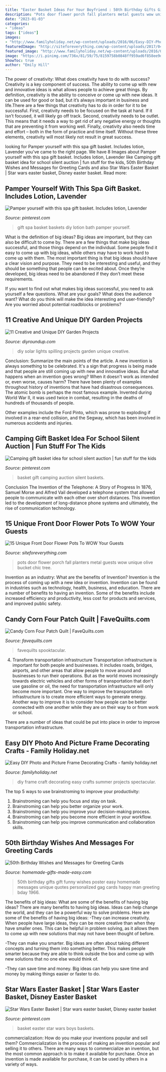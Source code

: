 ```yaml
---
title: "Easter Basket Ideas For Your Boyfriend : 50th Birthday Gifts Gift Funny Wishes Poster Easy Homemade Messages Unique Quotes Personalized Gag Cards Happy Man Greeting Bday 1966"
description: "Pots door flower porch fall planters metal guests wow unique olive bucket chic tree"
date: "2023-01-03"
categories:
- "ideas"
tags: ["ideas"]
images:
- "http://www.familyholiday.net/wp-content/uploads/2016/06/Easy-DIY-Photo-and-Picture-Frame-Decorating-Crafts-10.jpg"
featuredImage: "http://siteforeverything.com/wp-content/uploads/2017/04/Front-Door-Pots-12.jpg"
featured_image: "http://www.familyholiday.net/wp-content/uploads/2016/06/Easy-DIY-Photo-and-Picture-Frame-Decorating-Crafts-10.jpg"
image: "https://i.pinimg.com/736x/81/59/75/8159758b0848ff959ad6f858ee9d92bb.jpg"
ShowToc: true
author: "Emily Hill"
---
```



The power of creativity: What does creativity have to do with success?
Creativity is a key component of success. The ability to come up with new and innovative ideas is what allows people to achieve great things. By definition, creativity is the ability to conceive or come up with new ideas. It can be used for good or bad, but it’s always important in business and life.There are a few things that creativity has to do in order for it to be successful. First, creativity needs to be focused on the task at hand. If it isn’t focused, it will likely go off track. Second, creativity needs to be outlet. This means that it needs a way to get rid of any negative energy or thoughts that are preventing it from working well. Finally, creativity also needs time and effort – both in the form of practice and time itself. Without these three elements, creativity will most likely not result in great success.

	

		
looking for Pamper yourself with this spa gift basket. Includes lotion, Lavender you've came to the right page. We have 8 Images about Pamper yourself with this spa gift basket. Includes lotion, Lavender like Camping gift basket idea for school silent auction | fun stuff for the kids, 50th Birthday Wishes and Messages for Greeting Cards and also Star Wars Easter Basket | Star wars easter basket, Disney easter basket. Read more:
		
    
## Pamper Yourself With This Spa Gift Basket. Includes Lotion, Lavender

<img loading=lazy src="https://i.pinimg.com/736x/81/59/75/8159758b0848ff959ad6f858ee9d92bb.jpg" onerror="this.onerror=null;this.src='https://tse2.mm.bing.net/th?id=OIP.AN1lDlS6gPqamzrRKYNO2AHaNK&amp;pid=15.1';" alt="Pamper yourself with this spa gift basket. Includes lotion, Lavender">

_Source: pinterest.com_

>gift spa basket baskets diy lotion bath pamper yourself. 

	

What is the definition of big ideas?
Big ideas are important, but they can also be difficult to come by. There are a few things that make big ideas successful, and those things depend on the individual. Some people find it easy to come up with big ideas, while others may have to work hard to come up with them.
The most important thing is that big ideas should have a clear vision and purpose. They need to be interesting and useful, and they should be something that people can be excited about. Once they’re developed, big ideas need to be abandoned if they don’t meet these requirements.

If you want to find out what makes big ideas successful, you need to ask yourself a few questions. What are your goals? What does the audience want? What do you think will make the idea interesting and user-friendly? Are you worried about potential roadblocks or problems?

    
## 11 Creative And Unique DIY Garden Projects

<img loading=lazy src="http://diyroundup.com/wp-content/uploads/2018/04/Spilling-Solar-Lights.jpg" onerror="this.onerror=null;this.src='https://tse3.mm.bing.net/th?id=OIP.qh7wz_64tzpb2TR-MCwFzgHaJ-&amp;pid=15.1';" alt="11 Creative and Unique DIY Garden Projects">

_Source: diyroundup.com_

>diy solar lights spilling projects garden unique creative. 

	

Conclusion: Summarize the main points of the article.
A new invention is always something to be celebrated. It's a sign that progress is being made and that people are still coming up with new and innovative ideas. But what happens when an invention goes wrong? When it doesn't work as intended or, even worse, causes harm?
There have been plenty of examples throughout history of inventions that have had disastrous consequences. The atomic bomb is perhaps the most famous example. Invented during World War II, it was used twice in combat, resulting in the deaths of hundreds of thousands of people.

Other examples include the Ford Pinto, which was prone to exploding if involved in a rear-end collision, and the Segway, which has been involved in numerous accidents and injuries.

    
## Camping Gift Basket Idea For School Silent Auction | Fun Stuff For The Kids

<img loading=lazy src="https://i.pinimg.com/736x/81/69/31/81693181a7c216ab6564f2e2b41c21dc--camping-gift-baskets-picnic-gift-basket.jpg?b=t" onerror="this.onerror=null;this.src='https://tse3.mm.bing.net/th?id=OIP.9nzcxh2ImZXWNIuAS9pyCQHaJ7&amp;pid=15.1';" alt="Camping gift basket idea for school silent auction | fun stuff for the kids">

_Source: pinterest.com_

>basket gift camping auction silent baskets. 

	

Conclusion
The Invention of the Telephone: A Story of Progress
In 1876, Samuel Morse and Alfred Vail developed a telephone system that allowed people to communicate with each other over short distances. This invention led to the development of long-distance phone systems and ultimately, the rise of communication technology.

    
## 15 Unique Front Door Flower Pots To WOW Your Guests

<img loading=lazy src="http://siteforeverything.com/wp-content/uploads/2017/04/Front-Door-Pots-12.jpg" onerror="this.onerror=null;this.src='https://tse3.mm.bing.net/th?id=OIP.6_yxHYKN6EPII3oi90IbNAHaLH&amp;pid=15.1';" alt="15 Unique Front Door Flower Pots To WOW Your Guests">

_Source: siteforeverything.com_

>pots door flower porch fall planters metal guests wow unique olive bucket chic tree. 

	

Invention as an industry: What are the benefits of Invention?
Invention is the process of coming up with a new idea or invention. Invention can be found in industries such as technology, health, business, and education. There are a number of benefits to having an invention. Some of the benefits include increased efficiency and productivity, less cost for products and services, and improved public safety.

    
## Candy Corn Four Patch Quilt | FaveQuilts.com

<img loading=lazy src="https://irepo.primecp.com/2017/08/345083/Candy-Corn-Four-Patch-Quilt_Large600_ID-2404523.jpg?v=2404523" onerror="this.onerror=null;this.src='https://tse1.mm.bing.net/th?id=OIP.SyDHv-FUq_iqPbV4cnJuxwDfEX&amp;pid=15.1';" alt="Candy Corn Four Patch Quilt | FaveQuilts.com">

_Source: favequilts.com_

>favequilts spooktacular. 

	

4) Transform transportation infrastructure
Transportation infrastructure is important for both people and businesses. It includes roads, bridges, airports, and other areas that allow people to move around and businesses to run their operations. But as the world moves increasingly towards electric vehicles and other forms of transportation that don't use gasoline or oil, the need for transportation infrastructure will only become more important. 
One way to improve the transportation infrastructure is to create more efficient ways to generate energy. Another way to improve it is to consider how people can be better connected with one another while they are on their way to or from work or school. 

There are a number of ideas that could be put into place in order to improve transportation infrastructure.

    
## Easy DIY Photo And Picture Frame Decorating Crafts - Family Holiday.net

<img loading=lazy src="http://www.familyholiday.net/wp-content/uploads/2016/06/Easy-DIY-Photo-and-Picture-Frame-Decorating-Crafts-10.jpg" onerror="this.onerror=null;this.src='https://tse2.mm.bing.net/th?id=OIP._VP9vanKemjgtuIxnk4d6wHaJ6&amp;pid=15.1';" alt="Easy DIY Photo and Picture Frame Decorating Crafts - family holiday.net">

_Source: familyholiday.net_

>diy frame craft decorating easy crafts summer projects spectacular. 

	

The top 5 ways to use brainstroming to improve your productivity:
1. Brainstroming can help you focus and stay on task.
2. Brainstroming can help you better organize your work.
3. Brainstroming can help you improve your decision-making process.
4. Brainstroming can help you become more efficient in your workflow.
5. Brainstroming can help you improve communication and collaboration skills.

    
## 50th Birthday Wishes And Messages For Greeting Cards

<img loading=lazy src="http://www.homemade-gifts-made-easy.com/image-files/personalized-50th-birthday-poster-men-1966-800x932.jpg" onerror="this.onerror=null;this.src='https://tse2.mm.bing.net/th?id=OIP.IkN7fR0E0I6M5VlKfOKSmAHaIo&amp;pid=15.1';" alt="50th Birthday Wishes and Messages for Greeting Cards">

_Source: homemade-gifts-made-easy.com_

>50th birthday gifts gift funny wishes poster easy homemade messages unique quotes personalized gag cards happy man greeting bday 1966. 

	

The benefits of big ideas: What are some of the benefits of having big ideas?
There are many benefits to having big ideas. Ideas can help change the world, and they can be a powerful way to solve problems. Here are some of the benefits of having big ideas: 
-They can increase creativity. When people have large ideas, they can be more creative than when they have smaller ones. This can be helpful in problem solving, as it allows them to come up with new solutions that may not have been thought of before. 

-They can make you smarter. Big ideas are often about taking different concepts and turning them into something better. This makes people smarter because they are able to think outside the box and come up with new solutions that no one else would think of. 

-They can save time and money. Big ideas can help you save time and money by making things easier or faster to do.

    
## Star Wars Easter Basket | Star Wars Easter Basket, Disney Easter Basket

<img loading=lazy src="https://i.pinimg.com/736x/70/15/7c/70157c980c437aca11d4e47e1d54bb6b--star-wars-easter-basket-easter-baskets.jpg" onerror="this.onerror=null;this.src='https://tse2.mm.bing.net/th?id=OIP.KlGdYdXwnGFiiKyCl6iwGwHaJ3&amp;pid=15.1';" alt="Star Wars Easter Basket | Star wars easter basket, Disney easter basket">

_Source: pinterest.com_

>basket easter star wars boys baskets. 

	

commercialization: How do you make your inventions popular and sell them?
Commercialization is the process of making an invention popular and selling it to others. There are many ways to commercialize an invention, but the most common approach is to make it available for purchase. Once an invention is made available for purchase, it can be used by others in a variety of ways.

